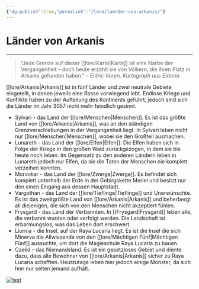 ```yaml
---
{"dg-publish":true,"permalink":"/lore/laender-von-arkanis/"}
---
```


# Länder von Arkanis
---
>"Jede Grenze auf dieser [[lore/Karte\|Karte]] ist eine Narbe der Vergangenheit – doch heute erzählt sie von Völkern, die ihren Platz in Arkanis gefunden haben." – *Eldric Varyn, Kartograph aus Eldoria*

[[lore/Arkanis\|Arkanis]] ist in fünf Länder und zwei neutrale Gebiete eingeteilt, in denen jeweils eine Rasse vorwiegend lebt. Endlose Kriege und Konflikte haben zu der Aufteilung des Kontinents geführt, jedoch sind sich die Länder im Jahr 3057 nicht mehr feindlich gesinnt. 

- Sylvari - das Land der [[lore/Menschen\|Menschen]]. Es ist das größte Land von [[lore/Arkanis\|Arkanis]], was an den ständigen Grenzverschiebungen in der Vergangenheit liegt. In Sylvari leben nicht nur [[lore/Menschen\|Menschen]], wobei sie den Großteil ausmachen.
- Lunareth - das Land der [[lore/Elfen\|Elfen]]. Die Elfen haben sich in Folge der Kriege in den großen Wald zurückgezogen, in dem sie bis heute noch leben. Im Gegensatz zu den anderen Ländern leben in Lunareth jedoch nur Elfen, da sie die Taten der Menschen nie komplett verzeihen konnten.
- Morvokar - das Land der [[lore/Zwerge\|Zwerge]]. Es befindet sich komplett unterhalb der Erde in der Gebirgskette Meriel und besitzt nur den einen Eingang aus dessen Hauptstadt.  
- Vargothan - das Land der [[lore/Tieflinge\|Tieflinge]] und Unerwünschte. Es ist das zweitgrößte Land von [[lore/Arkanis\|Arkanis]] und beherbergt all diejenigen, die sich von den Menschen nicht akzeptiert fühlen. 
- Frysgard - das Land der Verbannten. In [[Frysgard\|Frysgard]] leben alle, die verbannt wurden oder verfolgt werden. Die Landschaft ist erbarmungslos, was das Leben dort erschwert.
- Liurnia - die Insel, auf der Raya Lucaria liegt. Es ist die Insel die sich Minerva die Allwissende von den [[lore/Mächtigen Fünf\|Mächtigen Fünf]] aussuchte, um dort die Magieschule Raya Lucaria zu bauen.
- Caelid - das Niemandsland. Es ist ein gesetzloses Gebiet und diente dazu, dass alle Bewohner von [[lore/Arkanis\|Arkanis]] sicher zu Raya Lucaria schafften. Heutzutage leben hier jedoch einige Monster, da sich hier nur selten jemand aufhält.

[![test](/img/user/lore/attachment/Arkanis-Gebiete.png)](../../../img/user/lore/attachment/Arkanis-Gebiete.png)





